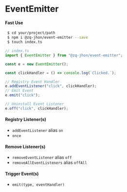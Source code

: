 # EventEmitter

#### Fast Use
```bash
 $ cd your/project/path
 $ npm i @zq-jhon/event-emitter --save
 $ touch index.ts
```

```typescript
// index.ts
import { EventEmitter } from "@zq-jhon/event-emitter";

const e = new EventEmitter();

const clickHandler = () => console.log(`Clicked.`);

// Registry Event Handler
e.addEventListener("click", clickHandler);
// Emit Event
e.emit("click");

// Uninstall Event Listener
e.off("click", clickHandler);
```

#### Registry Listener(s)

- `addEventListener` alias `on`
- `once`

#### Remove Listener(s)

- `removeEventListener` alias `off`
- `removeAllEventListeners` alias `offAll`

#### Trigger Event(s)

- `emit(type, eventHandler)`
